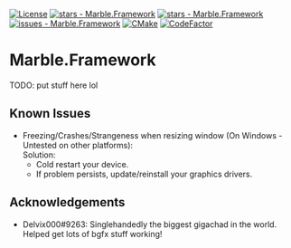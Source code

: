 [![License](https://img.shields.io/badge/license-CC%20BY--NC--SA%204.0-informational)](https://github.com/InsertAReallyCreativeNameHere/Marble.Framework/blob/main/LICENSE)
[![stars - Marble.Framework](https://img.shields.io/github/stars/InsertAReallyCreativeNameHere/Marble.Framework)](#)
[![stars - Marble.Framework](https://img.shields.io/github/stars/InsertAReallyCreativeNameHere/Marble.Framework)](#)
[![issues - Marble.Framework](https://img.shields.io/github/issues/InsertAReallyCreativeNameHere/Marble.Framework)](https://github.com/InsertAReallyCreativeNameHere/Marble.Framework/issues)
[![CMake](https://github.com/InsertAReallyCreativeNameHere/Marble.Framework/actions/workflows/cmake.yml/badge.svg)](https://github.com/InsertAReallyCreativeNameHere/Marble.Framework/actions/workflows/cmake.yml)
[![CodeFactor](https://www.codefactor.io/repository/github/insertareallycreativenamehere/marble.framework/badge)](https://www.codefactor.io/repository/github/insertareallycreativenamehere/marble.framework)

# Marble.Framework
TODO: put stuff here lol

## Known Issues
 - Freezing/Crashes/Strangeness when resizing window (On Windows - Untested on other platforms):   
   Solution:
    - Cold restart your device.
    - If problem persists, update/reinstall your graphics drivers.

## Acknowledgements
 - Delvix000#9263: Singlehandedly the biggest gigachad in the world. Helped get lots of bgfx stuff working!
